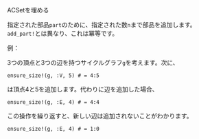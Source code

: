 ACSetを埋める

指定された部品`part`のために、指定された数`n`まで部品を追加します。`add_part!`とは異なり、これは冪等です。

例：

3つの頂点と3つの辺を持つサイクルグラフ`g`を考えます。次に、

```
ensure_size!(g, :V, 5) # = 4:5
```

は頂点4と5を追加します。代わりに辺を追加した場合、

```
ensure_size!(g, :E, 4) # = 4:4
```

この操作を繰り返すと、新しい辺は追加されないことがわかります。

```
ensure_size!(g, :E, 4) # = 1:0
```
